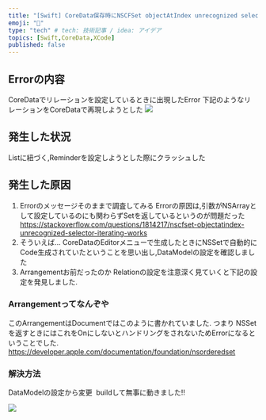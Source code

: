 ```yaml
---
title: "[Swift] CoreData保存時にNSCFSet objectAtIndex unrecognized selector がでたときの解決方法"
emoji: "🙆"
type: "tech" # tech: 技術記事 / idea: アイデア
topics: [Swift,CoreData,XCode]
published: false
---
```


## Errorの内容
CoreDataでリレーションを設定しているときに出現したError
下記のようなリレーションをCoreDataで再現しようとした
![](2022-02-28-22-53-09.png)

## 発生した状況
Listに紐づく,Reminderを設定しようとした際にクラッシュした


## 発生した原因
1. Errorのメッセージそのままで調査してみる
   Errorの原因は,引数がNSArrayとして設定しているのにも関わらずSetを返しているというのが問題だった
   https://stackoverflow.com/questions/1814217/nscfset-objectatindex-unrecognized-selector-iterating-works
2. そういえば...
   CoreDataのEditorメニューで生成したときにNSSetで自動的にCode生成されていたということを思い出し,DataModelの設定を確認しました
3. Arrangementお前だったのか
   Relationの設定を注意深く見ていくと下記の設定を発見しました.


### Arrangementってなんぞや
このArrangementはDocumentではこのように書かれていました.
つまり
NSSetを返すときにはこれをOnにしないとハンドリングをされないためErrorになるということでした.
https://developer.apple.com/documentation/foundation/nsorderedset

### 解決方法
DataModelの設定から変更
![]()
buildして無事に動きました!!

![](2022-02-28-22-44-11.png)

